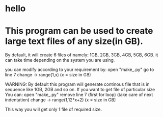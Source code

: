 # hello

# This program can be used to create large text files of any size(in GB).

By default, it will create 6 files of namely: 1GB, 2GB, 3GB, 4GB, 5GB, 6GB.
it can take time depending on the system you are using.

you can modify according to your requirement by:
  open "make_.py"
  go to line 7
   change -> range(1,x)   (x = size in GB)
   
WARNING:
By default this program will generate continous file that is in sequence like 1GB, 2GB and so on.
If you want to get file of particular size
You can:
  open "make_.py"
  remove line 7 (first for loop)
  (take care of next indentation)
  change -> range(1,12*x+2)   (x = size in GB)
  
This way you will get only 1 file of required size.
